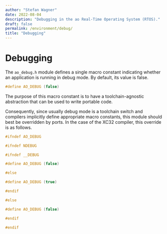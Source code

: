 ```yaml
---
author: "Stefan Wagner"
date: 2022-08-04
description: "Debugging in the ao Real-Time Operating System (RTOS)."
draft: false
permalink: /environment/debug/
title: "Debugging"
---
```


# Debugging

The `ao_debug.h` module defines a single macro constant indicating whether an application is running in debug mode. By default, its value is false.

```c
#define AO_DEBUG (false)
```

The purpose of this macro constant is to have a toolchain-agnostic abstraction that can be used to write portable code.

Consequently, since usually debug mode is a toolchain switch and compilers implicitly define appropriate macro constants, this module should best be overridden by ports. In the case of the XC32 compiler, this override is as follows.

```c
#ifndef AO_DEBUG

#ifndef NDEBUG

#ifndef __DEBUG

#define AO_DEBUG (false)

#else

#define AO_DEBUG (true)

#endif

#else

#define AO_DEBUG (false)

#endif

#endif
```
